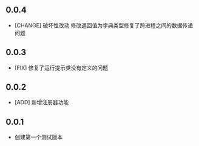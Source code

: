 ## 0.0.4

- [CHANGE] 破坏性改动 修改返回值为字典类型修复了跨进程之间的数据传递问题

## 0.0.3

- [FIX] 修复了运行提示类没有定义的问题

## 0.0.2

- [ADD] 新增注册器功能

## 0.0.1

* 创建第一个测试版本
